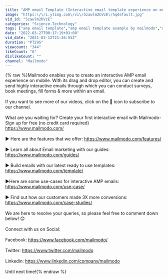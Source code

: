 ```yaml
---
title: "AMP email Template (Interactive email template experience on mobile)"
image: "https:\/\/i.ytimg.com\/vi\/5zawlm2bVzE\/hqdefault.jpg"
vid_id: "5zawlm2bVzE"
categories: "Science-Technology"
tags: ["amp email template","amp email template example by mailmodo","amp emails"]
date: "2022-03-27T00:17:19+03:00"
vid_date: "2021-03-12T21:36:55Z"
duration: "PT29S"
viewcount: "344"
likeCount: "6"
dislikeCount: ""
channel: "Mailmodo"
---
```

{% raw %}Mailmodo enables you to create an interactive AMP email experience on mobile. With its drag and drop editor, you can create and send highly interactive emails through which you can conduct surveys, book meetings, fill forms &amp; more within an email. <br /><br />If you want to see more of our videos, click on the 🔔 icon to subscribe to our channel.<br /><br />What are you waiting for? Create your first interactive email with Mailmodo- Sign up for free (no credit card required) <br /><a rel="nofollow" target="blank" href="https://www.mailmodo.com/">https://www.mailmodo.com/</a><br /><br />▶ Here are the features that we offer: <a rel="nofollow" target="blank" href="https://www.mailmodo.com/features/">https://www.mailmodo.com/features/</a><br /><br />▶ Learn all about Email marketing with our guides: <a rel="nofollow" target="blank" href="https://www.mailmodo.com/guides/">https://www.mailmodo.com/guides/</a><br /><br />▶ Build emails with our latest ready to use templates: <a rel="nofollow" target="blank" href="https://www.mailmodo.com/template/">https://www.mailmodo.com/template/</a><br /><br />▶Here are some use-cases for interactive AMP emails: <a rel="nofollow" target="blank" href="https://www.mailmodo.com/use-case/">https://www.mailmodo.com/use-case/</a><br /><br />▶ Find out how our customers made 3X more conversions: <a rel="nofollow" target="blank" href="https://www.mailmodo.com/case-studies/">https://www.mailmodo.com/case-studies/</a><br /><br />We are here to resolve your queries, so please feel free to comment down below! 😊<br /><br />Connect with us on Social:<br /><br />Facebook: <a rel="nofollow" target="blank" href="https://www.facebook.com/mailmodo/">https://www.facebook.com/mailmodo/</a><br /><br />Twitter: <a rel="nofollow" target="blank" href="https://www.twitter.com/mailmodo">https://www.twitter.com/mailmodo</a><br /><br />Linkedin: <a rel="nofollow" target="blank" href="https://www.linkedin.com/company/mailmodo">https://www.linkedin.com/company/mailmodo</a><br /><br />Until next time!{% endraw %}
